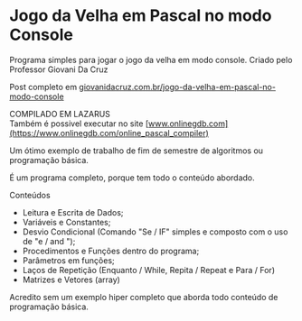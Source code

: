 # Jogo da Velha em Pascal no modo Console

Programa simples para jogar o jogo da velha em modo console.
Criado pelo Professor Giovani Da Cruz

Post completo em [giovanidacruz.com.br/jogo-da-velha-em-pascal-no-modo-console](https://giovanidacruz.com.br/jogo-da-velha-em-pascal-no-modo-console/)

COMPILADO EM LAZARUS   
Também é possivel executar no site [www.onlinegdb.com](https://www.onlinegdb.com/online_pascal_compiler)

Um ótimo exemplo de trabalho de fim de semestre de algoritmos
ou programação básica.

É um programa completo, porque tem todo o conteúdo abordado.

Conteúdos
* Leitura e Escrita de Dados;
* Variáveis e Constantes;
* Desvio Condicional (Comando "Se / IF"  simples e composto com o uso de "e / and ");
* Procedimentos e Funções dentro do programa;
* Parâmetros em funções;
* Laços de Repetição (Enquanto / While, Repita / Repeat e Para / For)
* Matrizes e Vetores (array)

Acredito sem um exemplo hiper completo que aborda todo conteúdo de programação básica.
